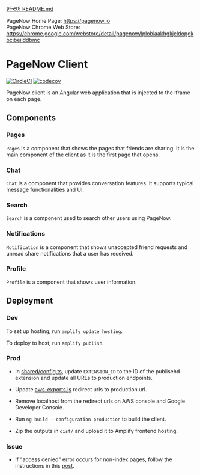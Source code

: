[한국어 README.md](./README_KO.md)

PageNow Home Page: https://pagenow.io <br/>
PageNow Chrome Web Store: https://chrome.google.com/webstore/detail/pagenow/lplobiaakhgkjcldopgkbcibeilddbmc

# PageNow Client

[![CircleCI](https://circleci.com/gh/PageNow/chat-client.svg?style=svg&circle-token=d9d24a3c9faf5c9b39718dc6a2eba2d0f88da260)](https://app.circleci.com/pipelines/github/PageNow/chat-client)
[![codecov](https://codecov.io/gh/PageNow/chat-client/branch/main/graph/badge.svg?token=0T4EIXF6FU)](https://codecov.io/gh/PageNow/chat-client)

PageNow client is an Angular web application that is injected to the iframe on each page.

## Components

### Pages

`Pages` is a component that shows the pages that friends are sharing. It is the main component of the client as it is the first page that opens.

### Chat

`Chat` is a component that provides conversation features. It supports typical message functionalities and UI.

### Search

`Search` is a component used to search other users using PageNow.

### Notifications

`Notification` is a component that shows unaccepted friend requests and unread share notifications that a user has received. 

### Profile

`Profile` is a component that shows user information.

## Deployment

### Dev

To set up hosting, run `amplify update hosting`.

To deploy to host, run `amplify publish`.

### Prod

* In [shared/config.ts](./src/app/shared/config.ts), update `EXTENSION_ID` to the ID of the publisehd extension and update all URLs to production endpoints.

* Update [aws-exports.js](./src/aws-exports.js) redirect urls to production url.

* Remove localhost from the redirect urls on AWS console and Google Developer Console.

* Run `ng build --configuration production` to build the client.

* Zip the outputs in `dist/` and upload it to Amplify frontend hosting.

### Issue

* If "access denied" error occurs for non-index pages, follow the instructions in this [post](https://victorleungtw.medium.com/fix-aws-amplify-angular-app-error-on-access-denied-error-73c9476f9552).
